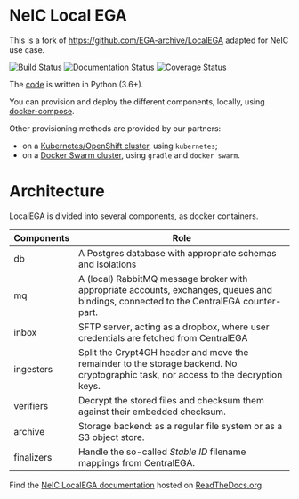 # NeIC Local EGA

This is a fork of https://github.com/EGA-archive/LocalEGA adapted for NeIC use case.

[![Build Status](https://travis-ci.org/neicnordic/LocalEGA.svg?branch=master)](https://travis-ci.org/neicnordic/LocalEGA)
[![Documentation Status](https://readthedocs.org/projects/localega/badge/?version=latest)](https://localega.readthedocs.io/en/latest/?badge=latest)
[![Coverage Status](https://coveralls.io/repos/github/neicnordic/LocalEGA/badge.svg?branch=master)](https://coveralls.io/github/neicnordic/LocalEGA?branch=master)

The [code](lega) is written in Python (3.6+).

You can provision and deploy the different components, locally, using [docker-compose](deploy).

Other provisioning methods are provided by our partners:

* on a [Kubernetes/OpenShift cluster](https://github.com/NBISweden/LocalEGA-helm), using `kubernetes`;
* on a [Docker Swarm cluster](https://github.com/NBISweden/LocalEGA-deploy-swarm), using `gradle` and `docker swarm`.

# Architecture

LocalEGA is divided into several components, as docker containers.

| Components  | Role |
|-------------|------|
| db          | A Postgres database with appropriate schemas and isolations |
| mq          | A (local) RabbitMQ message broker with appropriate accounts, exchanges, queues and bindings, connected to the CentralEGA counter-part. |
| inbox       | SFTP server, acting as a dropbox, where user credentials are fetched from CentralEGA |
| ingesters   | Split the Crypt4GH header and move the remainder to the storage backend. No cryptographic task, nor access to the decryption keys. |
| verifiers   | Decrypt the stored files and checksum them against their embedded checksum. |
| archive     | Storage backend: as a regular file system or as a S3 object store. |
| finalizers  | Handle the so-called _Stable ID_ filename mappings from CentralEGA. |

Find the [NeIC LocalEGA documentation](https://neic-localega.readthedocs.io) hosted on [ReadTheDocs.org](https://readthedocs.org/).

